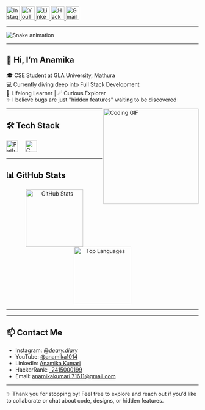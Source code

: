 <div align="left">
  <a href="https://www.instagram.com/_deary.diary_">
    <img src="https://img.shields.io/static/v1?message=Instagram&logo=instagram&label=&color=E4405F&logoColor=white&style=for-the-badge"
         height="35"
         alt="Instagram" />
  </a>
  <a href="https://youtube.com/@anamika1014?si=YT-QKlv5Zj41ZleM">
    <img src="https://img.shields.io/static/v1?message=YouTube&logo=youtube&label=&color=FF0000&logoColor=white&style=for-the-badge"
         height="35"
         alt="YouTube" />
  </a>
  <a href="https://www.linkedin.com/in/anamika-kumari-278730326/">
    <img src="https://img.shields.io/static/v1?message=LinkedIn&logo=linkedin&label=&color=0077B5&logoColor=white&style=for-the-badge"
         height="35"
         alt="LinkedIn" />
  </a>
  <a href="https://www.hackerrank.com/profile/_2415000199">
    <img src="https://img.shields.io/static/v1?message=HackerRank&logo=hackerrank&label=&color=2EC866&logoColor=white&style=for-the-badge"
         height="35"
         alt="HackerRank" />
  </a>
  <a href="mailto:anamikakumari.71611@gmail.com">
    <img src="https://img.shields.io/static/v1?message=Gmail&logo=gmail&label=&color=D14836&logoColor=white&style=for-the-badge"
         height="35"
         alt="Gmail" />
  </a>
</div>

---

<img src="https://raw.githubusercontent.com/learning-tech07/learning-tech07/output/snake.svg"
     alt="Snake animation" />

---

## 👋 Hi, I’m Anamika

🎓 CSE Student at GLA University, Mathura  
💻 Currently diving deep into Full Stack Development  
🐇 Lifelong Learner | ☄ Curious Explorer  
✨ I believe bugs are just "hidden features" waiting to be discovered  

<img align="right"
     height="250"
     src="https://i.imgflip.com/65efzo.gif"
     alt="Coding GIF" />

---

## 🛠️ Tech Stack

<div align="left">
  <img src="https://cdn.jsdelivr.net/gh/devicons/devicon/icons/python/python-original.svg"
       height="30"
       alt="Python" />
  <img width="12" />
  <img src="https://cdn.jsdelivr.net/gh/devicons/devicon/icons/c/c-original.svg"
       height="30"
       alt="C" />
  <!-- Add more icons as you learn new technologies -->
</div>

---

## 📊 GitHub Stats

<div align="center">
  <img src="https://github-readme-stats.vercel.app/api?username=learning-tech07&show_icons=true&include_all_commits=true&count_private=true&theme=dracula&hide_border=false"
       height="150"
       alt="GitHub Stats" />
  <img src="https://github-readme-stats.vercel.app/api/top-langs?username=learning-tech07&layout=compact&langs_count=5&theme=dracula&hide_border=false"
       height="150"
       alt="Top Languages" />
</div>

---


---

## 📫 Contact Me

- Instagram: [@_deary.diary_](https://www.instagram.com/_deary.diary_)  
- YouTube: [@anamika1014](https://youtube.com/@anamika1014?si=YT-QKlv5Zj41ZleM)  
- LinkedIn: [Anamika Kumari](https://www.linkedin.com/in/anamika-kumari-278730326/)  
- HackerRank: [_2415000199](https://www.hackerrank.com/profile/_2415000199)  
- Email: [anamikakumari.71611@gmail.com](mailto:anamikakumari.71611@gmail.com)

---

✨ Thank you for stopping by! Feel free to explore and reach out if you’d like to collaborate or chat about code, designs, or hidden features.  

